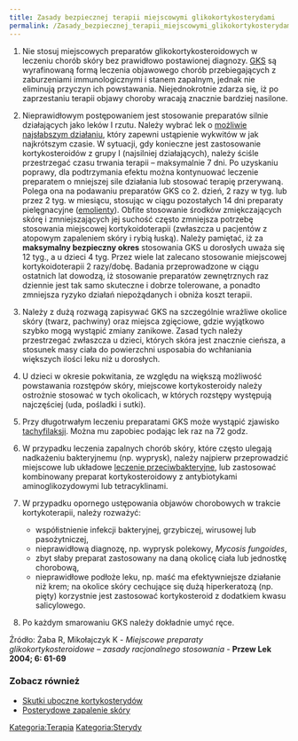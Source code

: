 ```yaml
---
title: Zasady bezpiecznej terapii miejscowymi glikokortykosterydami
permalink: /Zasady_bezpiecznej_terapii_miejscowymi_glikokortykosterydami/
---
```


1.  Nie stosuj miejscowych preparatów glikokortykosteroidowych w leczeniu chorób skóry bez prawidłowo postawionej diagnozy. [GKS](/atopedia/Kortykosterydy "wikilink") są wyrafinowaną formą leczenia objawowego chorób przebiegających z zaburzeniami immunologicznymi i stanem zapalnym, jednak nie eliminują przyczyn ich powstawania. Niejednokrotnie zdarza się, iż po zaprzestaniu terapii objawy choroby wracają znacznie bardziej nasilone.
2.  Nieprawidłowym postępowaniem jest stosowanie preparatów silnie działających jako leków I rzutu. Należy wybrać lek o [możliwie najsłabszym działaniu](/Europejska_klasyfikacja_kortykosterydów#Si.C5.82a_dzia.C5.82ania_steryd.C3.B3w "wikilink"), który zapewni ustąpienie wykwitów w jak najkrótszym czasie. W sytuacji, gdy konieczne jest zastosowanie kortykosteroidów z grupy I (najsilniej działających), należy ściśle przestrzegać czasu trwania terapii – maksymalnie 7 dni. Po uzyskaniu poprawy, dla podtrzymania efektu można kontynuować leczenie preparatem o mniejszej sile działania lub stosować terapię przerywaną. Polega ona na podawaniu preparatów GKS co 2. dzień, 2 razy w tyg. lub przez 2 tyg. w miesiącu, stosując w ciągu pozostałych 14 dni preparaty pielęgnacyjne ([emolienty](/atopedia/emolienty "wikilink")). Obfite stosowanie środków zmiękczających skórę i zmniejszających jej suchość często zmniejsza potrzebę stosowania miejscowej kortykoidoterapii (zwłaszcza u pacjentów z atopowym zapaleniem skóry i rybią łuską). Należy pamiętać, iż za **maksymalny bezpieczny okres** stosowania GKS u dorosłych uważa się 12 tyg., a u dzieci 4 tyg. Przez wiele lat zalecano stosowanie miejscowej kortykoidoterapii 2 razy/dobę. Badania przeprowadzone w ciągu ostatnich lat dowodzą, iż stosowanie preparatów zewnętrznych raz dziennie jest tak samo skuteczne i dobrze tolerowane, a ponadto zmniejsza ryzyko działań niepożądanych i obniża koszt terapii.
3.  Należy z dużą rozwagą zapisywać GKS na szczególnie wrażliwe okolice skóry (twarz, pachwiny) oraz miejsca zgięciowe, gdzie wyjątkowo szybko mogą wystąpić zmiany zanikowe. Zasad tych należy przestrzegać zwłaszcza u dzieci, których skóra jest znacznie cieńsza, a stosunek masy ciała do powierzchni usposabia do wchłaniania większych ilości leku niż u dorosłych.
4.  U dzieci w okresie pokwitania, ze względu na większą możliwość powstawania rozstępów skóry, miejscowe kortykosteroidy należy ostrożnie stosować w tych okolicach, w których rozstępy występują najczęściej (uda, pośladki i sutki).
5.  Przy długotrwałym leczeniu preparatami GKS może wystąpić zjawisko [tachyfilaksji](/atopedia/tachyfilaksja "wikilink"). Można mu zapobiec podając lek raz na 72 godz.
6.  W przypadku leczenia zapalnych chorób skóry, które często ulegają nadkażeniu bakteryjnemu (np. wyprysk), należy najpierw przeprowadzić miejscowe lub układowe [leczenie przeciwbakteryjne](/atopedia/leczenie_przeciwbakteryjne "wikilink"), lub zastosować kombinowany preparat kortykosteroidowy z antybiotykami aminoglikozydowymi lub tetracyklinami.
7.  W przypadku opornego ustępowania objawów chorobowych w trakcie kortykoterapii, należy rozważyć:
    -   współistnienie infekcji bakteryjnej, grzybiczej, wirusowej lub pasożytniczej,
    -   nieprawidłową diagnozę, np. wyprysk polekowy, *Mycosis fungoides*,
    -   zbyt słaby preparat zastosowany na daną okolicę ciała lub jednostkę chorobową,
    -   nieprawidłowe podłoże leku, np. maść ma efektywniejsze działanie niż krem; na okolice skóry cechujące się dużą hiperkeratozą (np. pięty) korzystnie jest zastosować kortykosteroid z dodatkiem kwasu salicylowego.

8.  Po każdym smarowaniu GKS należy dokładnie umyć ręce.

Źródło: Żaba R, Mikołajczyk K - *Miejscowe preparaty glikokortykosteroidowe – zasady racjonalnego stosowania* - **Przew Lek 2004; 6: 61-69**

### Zobacz również

-   [Skutki uboczne kortykosterydów](/atopedia/Skutki_uboczne_kortykosterydów "wikilink")
-   [Posterydowe zapalenie skóry](/atopedia/Posterydowe_zapalenie_skóry "wikilink")

[Kategoria:Terapia](/atopedia/Kategoria:Terapia "wikilink") [Kategoria:Sterydy](/atopedia/Kategoria:Sterydy "wikilink")